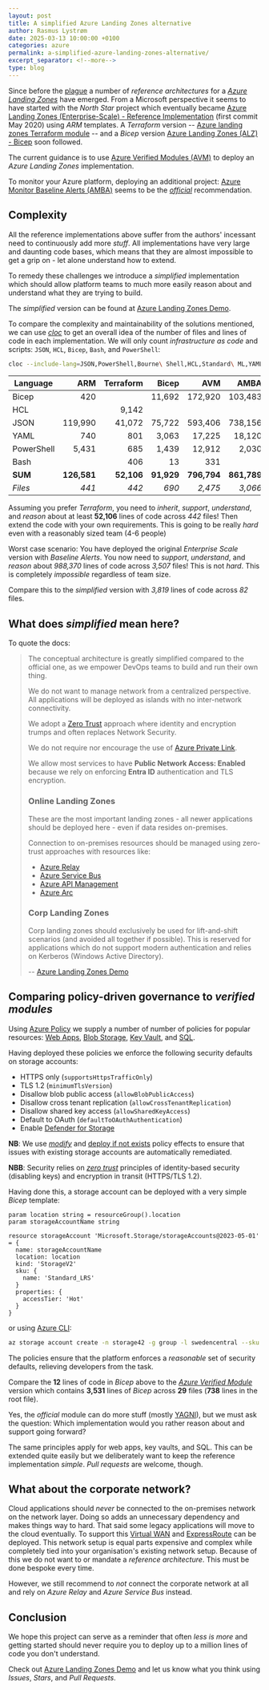 ```yaml
---
layout: post
title: A simplified Azure Landing Zones alternative
author: Rasmus Lystrøm
date: 2025-03-13 10:00:00 +0100
categories: azure
permalink: a-simplified-azure-landing-zones-alternative/
excerpt_separator: <!--more-->
type: blog
---
```


Since before the [plague](https://en.wikipedia.org/wiki/COVID-19_pandemic) a number of *reference architectures* for a [*Azure Landing Zones*](https://learn.microsoft.com/en-us/azure/architecture/landing-zones/landing-zone-deploy) have emerged. From a Microsoft perspective it seems to have started with the *North Star* project which eventually became [Azure Landing Zones (Enterprise-Scale) - Reference Implementation](https://github.com/Azure/Enterprise-Scale/) (first commit May 2020) using *ARM* templates. A *Terraform* version -- [Azure landing zones Terraform module](https://github.com/Azure/terraform-azurerm-caf-enterprise-scale) -- and a *Bicep* version [Azure Landing Zones (ALZ) - Bicep](https://github.com/Azure/ALZ-Bicep) soon followed.

<!--more-->

The current guidance is to use [Azure Verified Modules (AVM)](https://github.com/Azure/bicep-registry-modules/) to deploy an *Azure Landing Zones* implementation.

To monitor your Azure platform, deploying an additional project: [Azure Monitor Baseline Alerts (AMBA)](https://github.com/Azure/azure-monitor-baseline-alerts/) seems to be the [*official*](https://learn.microsoft.com/en-us/azure/azure-monitor/alerts/alerts-overview#using-azure-policies-for-alerting-at-scale) recommendation.

## Complexity

All the reference implementations above suffer from the authors' incessant need to continuously add more *stuff*. All implementations have very large and daunting code bases, which means that they are almost impossible to get a grip on - let alone understand how to extend.

To remedy these challenges we introduce a *simplified* implementation which should allow platform teams to much more easily reason about and understand what they are trying to build.

The *simplified* version can be found at [Azure Landing Zones Demo](https://github.com/ondfisk/AzureLandingZonesDemo).

To compare the complexity and maintainability of the solutions mentioned, we can use [*cloc*](https://github.com/AlDanial/cloc) to get an overall idea of the number of files and lines of code in each implementation. We will only count *infrastructure as code* and scripts: `JSON`, `HCL`, `Bicep`, `Bash`, and `PowerShell`:

```bash
cloc --include-lang=JSON,PowerShell,Bourne\ Shell,HCL,Standard\ ML,YAML --force-lang="Standard ML,bicep" [path]
```

| Language    | ARM         | Terraform   | Bicep       | AVM         | AMBA        | Simplified  |
|-------------|------------:|------------:|------------:|------------:|------------:|------------:|
| Bicep       | 420         |             | 11,692      | 172,920     | 103,483     | 1,150       |
| HCL         |             | 9,142       |             |             |             |             |
| JSON        | 119,990     | 41,072      | 75,722      | 593,406     | 738,156     | 1,328       |
| YAML        | 740         | 801         | 3,063       | 17,225      | 18,120      | 886         |
| PowerShell  | 5,431       | 685         | 1,439       | 12,912      | 2,030       | 455         |
| Bash        |             | 406         | 13          | 331         |             |             |
| **SUM**     | **126,581** | **52,106**  | **91,929**  | **796,794** | **861,789** | **3,819**   |
| *Files*     | *441*       | *442*       | *690*       | *2,475*     | *3,066*     | *82*        |

Assuming you prefer *Terraform*, you need to *inherit*, *support*, *understand*, and *reason* about at least **52,106** lines of code across *442* files! Then extend the code with your own requirements. This is going to be really *hard* even with a reasonably sized team (4-6 people)

Worst case scenario: You have deployed the original *Enterprise Scale* version with *Baseline Alerts*. You now need to *support*, *understand*, and *reason* about *988,370* lines of code across *3,507* files! This is not *hard*. This is completely *impossible* regardless of team size.

Compare this to the *simplified* version with *3,819* lines of code across *82* files.

## What does *simplified* mean here?

To quote the docs:

> The conceptual architecture is greatly simplified compared to the official one, as we empower DevOps teams to build and run their own thing.
>
> We do not want to manage network from a centralized perspective. All applications will be deployed as islands with no inter-network connectivity.
>
> We adopt a [Zero Trust](https://learn.microsoft.com/en-us/security/zero-trust/zero-trust-overview) approach where identity and encryption trumps and often replaces Network Security.
>
> We do not require nor encourage the use of [Azure Private Link](https://azure.microsoft.com/en-gb/products/private-link/).
>
> We allow most services to have **Public Network Access: Enabled** because we rely on enforcing **Entra ID** authentication and TLS encryption.
>
> ### Online Landing Zones
>
> These are the most important landing zones - all newer applications should be deployed here - even if data resides on-premises.
>
> Connection to on-premises resources should be managed using zero-trust approaches with resources like:
>
> - [Azure Relay](https://learn.microsoft.com/en-us/azure/azure-relay/)
> - [Azure Service Bus](https://learn.microsoft.com/en-us/azure/service-bus-messaging/)
> - [Azure API Management](https://learn.microsoft.com/en-us/azure/api-management/)
> - [Azure Arc](https://azure.microsoft.com/en-us/products/azure-arc/)
>
> ### Corp Landing Zones
>
> Corp landing zones should exclusively be used for lift-and-shift scenarios (and avoided all together if possible). This is reserved for applications which do not support modern authentication and relies on Kerberos (Windows Active Directory).
>
> -- [Azure Landing Zones Demo](https://github.com/ondfisk/AzureLandingZonesDemo)

## Comparing policy-driven governance to *verified modules*

Using [Azure Policy](https://learn.microsoft.com/en-us/azure/governance/policy/overview) we supply a number of number of policies for popular resources: [Web Apps](https://azure.microsoft.com/en-us/products/app-service/web), [Blob Storage](https://azure.microsoft.com/en-us/products/storage/blobs/), [Key Vault](https://azure.microsoft.com/en-us/products/key-vault/), and [SQL](https://azure.microsoft.com/en-us/products/azure-sql).

Having deployed these policies we enforce the following security defaults on storage accounts:

- HTTPS only (`supportsHttpsTrafficOnly`)
- TLS 1.2 (`minimumTlsVersion`)
- Disallow blob public access (`allowBlobPublicAccess`)
- Disallow cross tenant replication (`allowCrossTenantReplication`)
- Disallow shared key access (`allowSharedKeyAccess`)
- Default to OAuth (`defaultToOAuthAuthentication`)
- Enable [Defender for Storage](https://learn.microsoft.com/en-us/azure/defender-for-cloud/defender-for-storage-introduction)

**NB**: We use [*modify*](https://learn.microsoft.com/en-us/azure/governance/policy/concepts/effect-modify) and [deploy if not exists](https://learn.microsoft.com/en-us/azure/governance/policy/concepts/effect-deploy-if-not-exists) policy effects to ensure that issues with existing storage accounts are automatically remediated.

**NBB**: Security relies on [*zero trust*](https://learn.microsoft.com/en-us/security/zero-trust/) principles of identity-based security (disabling keys) and encryption in transit (HTTPS/TLS 1.2).

Having done this, a storage account can be deployed with a very simple *Bicep* template:

```bicep
param location string = resourceGroup().location
param storageAccountName string

resource storageAccount 'Microsoft.Storage/storageAccounts@2023-05-01' = {
  name: storageAccountName
  location: location
  kind: 'StorageV2'
  sku: {
    name: 'Standard_LRS'
  }
  properties: {
    accessTier: 'Hot'
  }
}
```

or using [Azure CLI](https://learn.microsoft.com/en-us/cli/azure/):

```bash
az storage account create -n storage42 -g group -l swedencentral --sku Standard_LRS
```

The policies ensure that the platform enforces a *reasonable* set of security defaults, relieving developers from the task.

Compare the **12** lines of code in *Bicep* above to the [*Azure Verified Module*](https://github.com/Azure/bicep-registry-modules/blob/main/avm/res/storage/storage-account) version which contains **3,531** lines of *Bicep* across **29** files (**738** lines in the root file).

Yes, the *official* module can do more stuff (mostly [YAGNI](https://en.wikipedia.org/wiki/You_aren%27t_gonna_need_it)), but we must ask the question: Which implementation would you rather reason about and support going forward?

The same principles apply for web apps, key vaults, and SQL. This can be extended quite easily but we deliberately want to keep the reference implementation *simple*. *Pull requests* are welcome, though.

## What about the corporate network?

Cloud applications should *never* be connected to the on-premises network on the network layer. Doing so adds an unnecessary  dependency and makes things way to hard. That said some legacy applications will move to the cloud eventually. To support this [Virtual WAN](https://azure.microsoft.com/en-us/products/virtual-wan/) and [ExpressRoute](https://azure.microsoft.com/en-us/products/expressroute/) can be deployed. This network setup is equal parts expensive and complex while completely tied into your organisation's existing network setup. Because of this we do not want to or mandate a *reference architecture*. This must be done bespoke every time.

However, we still recommend to *not* connect the corporate network at all and rely on *Azure Relay* and *Azure Service Bus* instead.

## Conclusion

We hope this project can serve as a reminder that often *less is more* and getting started should never require you to deploy up to a million lines of code you don't understand.

Check out [Azure Landing Zones Demo](https://github.com/ondfisk/AzureLandingZonesDemo) and let us know what you think using *Issues*, *Stars*, and *Pull Requests*.
